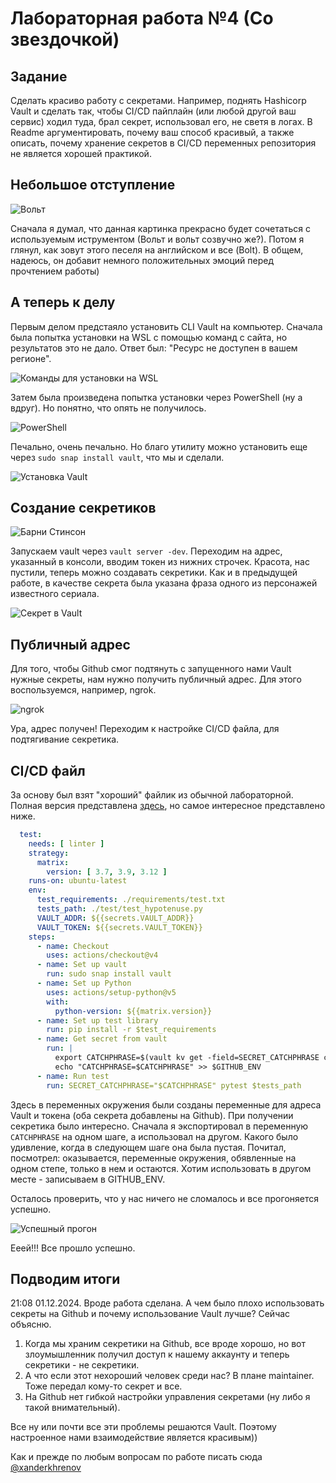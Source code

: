 # Лабораторная работа №4 (Со звездочкой)

## Задание

Сделать красиво работу с секретами. Например, поднять Hashicorp Vault и сделать так, чтобы CI/CD пайплайн (или любой 
другой ваш сервис) ходил туда, брал секрет, использовал его, не светя в логах. В Readme аргументировать, почему ваш 
способ красивый, а также описать, почему хранение секретов в CI/CD переменных репозитория не является хорошей практикой.

## Небольшое отступление

![Вольт](./images/Bolt.webp)

Сначала я думал, что данная картинка прекрасно будет сочетаться с используемым иструментом (Вольт и вольт созвучно же?).
Потом я глянул, как зовут этого песеля на английском и все (Bolt). В общем, надеюсь, он добавит немного положительных
эмоций перед прочтением работы)

## А теперь к делу

Первым делом предстаяло установить CLI Vault на компьютер. Сначала была попытка установки на WSL с помощью команд с сайта,
но результатов это не дало. Ответ был: "Ресурс не доступен в вашем регионе".

![Команды для установки на WSL](./images/commands.png)

Затем была произведена попытка установки через PowerShell (ну а вдруг). Но понятно, что опять не получилось.

![PowerShell](./images/powershell.png)

Печально, очень печально. Но благо утилиту можно установить еще через ``sudo snap install vault``, что мы и сделали.

![Установка Vault](./images/install_vault.png)

## Создание секретиков

![Барни Стинсон](./images/Barney.jpg)

Запускаем vault через ``vault server -dev``. Переходим на адрес, указанный в консоли, вводим токен из нижних строчек.
Красота, нас пустили, теперь можно создавать секретики. Как и в предыдущей работе, в качестве секрета была указана фраза 
одного из персонажей известного сериала.

![Секрет в Vault](./images/vault_secret.png)

## Публичный адрес

Для того, чтобы Github смог подтянуть с запущенного нами Vault нужные секреты, нам нужно получить публичный адрес. Для этого
воспользуемся, например, ngrok.

![ngrok](./images/ngrok.png)

Ура, адрес получен! Переходим к настройке CI/CD файла, для подтягивание секретика.

## CI/CD файл

За основу был взят "хороший" файлик из обычной лабораторной. Полная версия представлена [здесь](https://github.com/xanderkhrenov/cloud-systems-lab4/blob/master/.github/workflows/with_star.yaml),
но самое интересное представлено ниже.

```yaml
  test:
    needs: [ linter ]
    strategy:
      matrix:
        version: [ 3.7, 3.9, 3.12 ]
    runs-on: ubuntu-latest
    env:
      test_requirements: ./requirements/test.txt
      tests_path: ./test/test_hypotenuse.py
      VAULT_ADDR: ${{secrets.VAULT_ADDR}}
      VAULT_TOKEN: ${{secrets.VAULT_TOKEN}}
    steps:
      - name: Checkout
        uses: actions/checkout@v4
      - name: Set up vault
        run: sudo snap install vault
      - name: Set up Python
        uses: actions/setup-python@v5
        with:
          python-version: ${{matrix.version}}
      - name: Set up test library
        run: pip install -r $test_requirements
      - name: Get secret from vault
        run: |
          export CATCHPHRASE=$(vault kv get -field=SECRET_CATCHPHRASE catchphrase/catchphrase)
          echo "CATCHPHRASE=$CATCHPHRASE" >> $GITHUB_ENV
      - name: Run test
        run: SECRET_CATCHPHRASE="$CATCHPHRASE" pytest $tests_path
```

Здесь в переменных окружения были созданы переменные для адреса Vault и токена (оба секрета добавлены на Github). 
При получении секретика было интересно. Сначала я экспортировал в переменную ``CATCHPHRASE`` на одном шаге, а использовал
на другом. Какого было удивление, когда в следующем шаге она была пустая. Почитал, посмотрел: оказывается, переменные
окружения, обявленные на одном степе, только в нем и остаются. Хотим использовать в другом месте - записываем в GITHUB_ENV.

Осталось проверить, что у нас ничего не сломалось и все прогоняется успешно.

![Успешный прогон](./images/successful.png)

Ееей!!! Все прошло успешно.

## Подводим итоги

21:08 01.12.2024. Вроде работа сделана. А чем было плохо использовать секреты на Github и почему использование Vault лучше?
Сейчас объясню.

1. Когда мы храним секретики на Github, все вроде хорошо, но вот злоумышленник получил доступ к нашему аккаунту и теперь
секретики - не секретики.
2. А что если этот нехороший человек среди нас? В плане maintainer. Тоже передал кому-то секрет и все.
3. На Github нет гибкой настройки управления секретами (ну либо я такой внимательный).

Все ну или почти все эти проблемы решаются Vault. Поэтому настроенное нами взаимодействие является красивым))

Как и прежде по любым вопросам по работе писать сюда [@xanderkhrenov](https://t.me/xanderkhrenov)